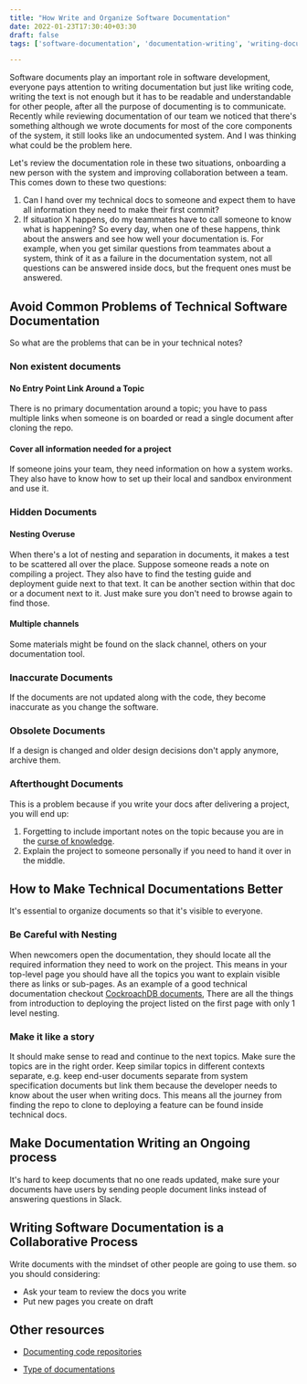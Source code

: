 ```yaml
---
title: "How Write and Organize Software Documentation"
date: 2022-01-23T17:30:40+03:30
draft: false
tags: ['software-documentation', 'documentation-writing', 'writing-documentation', 'document software']

---
```

Software documents play an important role in software development, everyone pays attention to writing documentation but just like writing code, writing the text is not enough but it has to be readable and understandable for other people, after all the purpose of documenting is to communicate. Recently while reviewing documentation of our team we noticed that there's something although we wrote documents for most of the core components of the system, it still looks like an undocumented system. And I was thinking what could be the problem here.

Let's review the documentation role in these two situations, onboarding a new person with the system and improving collaboration between a team. This comes down to these two questions:
1. Can I hand over my technical docs to someone and expect them to have all information they need to make their first commit?
2. If situation X happens, do my teammates have to call someone to know what is happening?
So every day, when one of these happens, think about the answers and see how well your documentation is. For example, when you get similar questions from teammates about a system, think of it as a failure in the documentation system, not all questions can be answered inside docs, but the frequent ones must be answered.

## Avoid Common Problems of Technical Software Documentation
So what are the problems that can be in your technical notes?
### Non existent documents
#### No Entry Point Link Around a Topic
There is no primary documentation around a topic; you have to pass multiple links when someone is on boarded or read a single document after cloning the repo.
#### Cover all information needed for a project
If someone joins your team, they need information on how a system works. They also have to know how to set up their local and sandbox environment and use it.

### Hidden Documents
####  Nesting Overuse
When there's a lot of nesting and separation in documents, it makes a test to be scattered all over the place. Suppose someone reads a note on compiling a project. They also have to find the testing guide and deployment guide next to that text. It can be another section within that doc or a document next to it. Just make sure you don't need to browse again to find those.
#### Multiple channels
Some materials might be found on the slack channel, others on your documentation tool.

### Inaccurate Documents
If the documents are not updated along with the code, they become inaccurate as you change the software.

### Obsolete Documents
If a design is changed and older design decisions don't apply anymore, archive them.

### Afterthought Documents
This is a problem because if you write your docs after delivering a project, you will end up:
1. Forgetting to include important notes on the topic because you are in the [curse of knowledge](https://en.wikipedia.org/wiki/Curse_of_knowledge).
2. Explain the project to someone personally if you need to hand it over in the middle.

## How to Make Technical Documentations Better
It's essential to organize documents so that it's visible to everyone.

### Be Careful with Nesting
When newcomers open the documentation, they should locate all the required information they need to work on the project. This means in your top-level page you should have all the topics you want to explain visible there as links or sub-pages.
As an example of a good technical documentation checkout [CockroachDB documents](https://wiki.crdb.io/wiki/spaces/CRDB/overview), There are all the things from introduction to deploying the project listed on the first page with only 1 level nesting.

### Make it like a story
It should make sense to read and continue to the next topics. Make sure the topics are in the right order. Keep similar topics in different contexts separate, e.g. keep end-user documents separate from system specification documents but link them because the developer needs to know about the user when writing docs.
This means all the journey from finding the repo to clone to deploying a feature can be found inside technical docs.

## Make Documentation Writing an Ongoing process
It's hard to keep documents that no one reads updated, make sure your documents have users by sending people document links instead of answering questions in Slack.

## Writing Software Documentation is a Collaborative Process
Write documents with the mindset of other people are going to use them. so you should considering:
- Ask your team to review the docs you write
- Put new pages you create on draft

## Other resources

- [Documenting code repositories](https://microsoft.github.io/code-with-engineering-playbook/documentation/guidance/project-and-repositories/)

- [Type of documentations](https://blog.prototypr.io/software-documentation-types-and-best-practices-1726ca595c7f)
